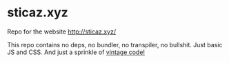 sticaz.xyz
===========

Repo for the website http://sticaz.xyz/

This repo contains no deps, no bundler, no transpiler, no bullshit.
Just basic JS and CSS.
And just a sprinkle of [vintage code!](https://github.com/marcofugaro/sticaz.xyz/blob/master/index.html#L30)

